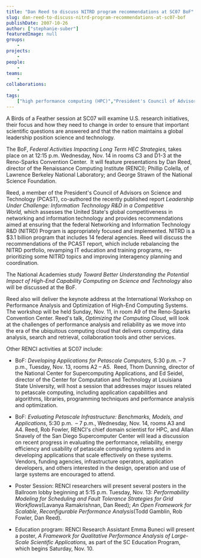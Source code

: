 ```yaml
---
title: "Dan Reed to discuss NITRD program recommendations at SC07 BoF"
slug: dan-reed-to-discuss-nitrd-program-recommendations-at-sc07-bof
publishDate: 2007-10-26
author: ["stephanie-suber"]
featuredImage: null
groups:
    - 
projects:
    - 
people:
    - 
teams: 
    - 
collaborations:
    - 
tags:
    ["high performance computing (HPC)","President's Council of Advisors on Science and Technology (PCAST)"]
---
```

A Birds of a Feather session at SC07 will examine U.S. research initiatives, their focus and how they need to change in order to ensure that important scientific questions are answered and that the nation maintains a global leadership position science and technology.



The BoF, <em>Federal Activities Impacting Long Term HEC Strategies, </em>takes place on at 12:15 p.m. Wednesday, Nov. 14 in rooms C3 and D1-3 at the Reno-Sparks Convention Center.  It will feature presentations by Dan Reed, director of the Renaissance Computing Institute (RENCI); Phillip Colella, of Lawrence Berkeley National Laboratory; and George Strawn of the National Science Foundation.

Reed, a member of the President's Council of Advisors on Science and Technology (PCAST), co-authored the recently published report <em>Leadership Under Challenge: Information Technology R&amp;D in a Competitive World, </em>which assesses the United State's global competitiveness in networking and information technology and provides recommendations aimed at ensuring that the federal Networking and Information Technology R&amp;D (NITRD) Program is appropriately focused and implemented. NITRD is a $3.1 billion program that includes 14 federal agencies. Reed will discuss the recommendations of the PCAST report, which include rebalancing the NITRD portfolio, revamping IT education and training programs, re-prioritizing some NITRD topics and improving interagency planning and coordination.

The National Academies study <em>Toward Better Understanding the Potential Impact of High-End Capability Computing on Science and Technology </em>also will be discussed at the BoF.

Reed also will deliver the keynote address at the International Workshop on Performance Analysis and Optimization of High-End Computing Systems. The workshop will be held Sunday, Nov. 11, in room A9 of the Reno-Sparks Convention Center. Reed's talk, <em>Optimizing the Computing Cloud</em>, will look at the challenges of performance analysis and reliability as we move into the era of the ubiquitous computing cloud that delivers computing, data analysis, search and retrieval, collaboration tools and other services. 

Other RENCI activities at SC07 include:
<ul type="disc">
	<li>BoF: <em>Developing Applications for Petascale Computers</em>, 5:30 p.m. – 7 p.m., Tuesday, Nov. 13, rooms A2 – A5.  Reed, Thom Dunning, director of the National Center for Supercomputing Applications, and Ed Seidel, director of the Center for Computation and Technology at Louisiana State University, will host a session that addresses major issues related to petascale computing, including application capabilities and algorithms, libraries, programming techniques and performance analysis and optimization.</li>
</ul>
<ul type="disc">
	<li>BoF: <em>Evaluating Petascale Infrastructure: Benchmarks, Models, and Applications</em>, 5:30 p.m.  – 7 p.m., Wednesday, Nov. 14, rooms A3 and A4. Reed, Rob Fowler, RENCI's chief domain scientist for HPC, and Allan Snavely of the San Diego Supercomputer Center will lead a discussion on recent progress in evaluating the performance, reliability, energy efficiency and usability of petascale computing systems and in developing applications that scale effectively on these systems. Vendors, funding agencies, infrastructure operators, application developers, and others interested in the design, operation and use of large systems are encouraged to attend.</li>
</ul>
<ul type="disc">
	<li>Poster Session: RENCI researchers will present several posters in the Ballroom lobby beginning at 5:15 p.m. Tuesday, Nov. 13: <em>Performability Modeling for Scheduling and Fault Tolerance Strategies for Grid Workflows</em>(Lavanya Ramakrishnan, Dan Reed); <em>An Open Framework for Scalable, Reconfigurable Performance Analysis</em>(Todd Gamblin, Rob Fowler, Dan Reed).</li>
</ul>
<ul type="disc">
	<li>Education program: RENCI Research Assistant Emma Buneci will present a poster, <em>A Framework for Qualitative Performance Analysis of Large-Scale</em> <em>Scientific Applications, </em>as part of the SC Education Program, which begins Saturday, Nov. 10.</li>
</ul>

